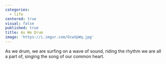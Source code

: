```yaml
---
categories:
  - life
centered: true
visual: false
published: true
title: As We Drum
image: 'https://i.imgur.com/OcwVpWq.jpg'
---
```

As we drum,
we are surfing 
on a wave of sound,
riding the rhythm 
we are all a part of,
singing the song 
of our common heart.
